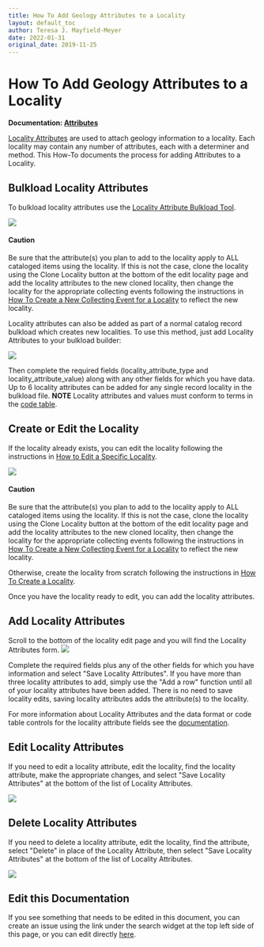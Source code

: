 ```yaml
---
title: How To Add Geology Attributes to a Locality
layout: default_toc
author: Teresa J. Mayfield-Meyer
date: 2022-01-31
original_date: 2019-11-25
---
```

# How To Add Geology Attributes to a Locality

**Documentation: [Attributes](https://handbook.arctosdb.org/documentation/attributes.html)**

[Locality Attributes](http://handbook.arctosdb.org/documentation/geology.html) are used to attach geology information to a locality. Each locality may contain any number of attributes, each with a determiner and method. This How-To documents the process for adding Attributes to a Locality.

## Bulkload Locality Attributes

To bulkload locality attributes use the <a href="https://arctos.database.museum/tools/bulkloadLocalityAttributes.cfm">Locality Attribute Bulkload Tool</a>. 

![](https://raw.githubusercontent.com/ArctosDB/documentation-wiki/gh-pages/tutorial_images/Bear%20Caution.jpg) 
#### Caution  
Be sure that the attribute(s) you plan to add to the locality apply to ALL cataloged items using the locality. If this is not the case, clone the locality using the Clone Locality button at the bottom of the edit locality page and add the locality attributes to the new cloned locality, then change the locality for the appropriate collecting events following the instructions in [How To Create a New Collecting Event for a Locality](http://handbook.arctosdb.org/how_to/How-to-Create-a-New-Collecting-Event-for-a-Locality.html) to reflect the new locality.

Locality attributes can also be added as part of a normal catalog record bulkload which creates new localities. To use this method, just add Locality Attributes to your bulkload builder:  

![](https://raw.githubusercontent.com/ArctosDB/documentation-wiki/gh-pages/tutorial_images/geology_images/Bulkload_builder.jpg)

Then complete the required fields (locality_attribute_type and locality_attribute_value) along with any other fields for which you have data. Up to 6 locality attributes can be added for any single record locality in the bulkload file. **NOTE** Locality attributes and values must conform to terms in the [code table](https://arctos.database.museum/info/ctDocumentation.cfm?table=ctlocality_attribute_type).

## Create or Edit the Locality 

If the locality already exists, you can edit the locality following the instructions in [How to Edit a Specific Locality](http://handbook.arctosdb.org/how_to/How-to-Edit-a-Specific-Locality.html).  

![](https://raw.githubusercontent.com/ArctosDB/documentation-wiki/gh-pages/tutorial_images/Bear%20Caution.jpg) 
#### Caution  
Be sure that the attribute(s) you plan to add to the locality apply to ALL cataloged items using the locality. If this is not the case, clone the locality using the Clone Locality button at the bottom of the edit locality page and add the locality attributes to the new cloned locality, then change the locality for the appropriate collecting events following the instructions in [How To Create a New Collecting Event for a Locality](http://handbook.arctosdb.org/how_to/How-to-Create-a-New-Collecting-Event-for-a-Locality.html) to reflect the new locality.

Otherwise, create the locality from scratch following the instructions in [How To Create a Locality](http://handbook.arctosdb.org/how_to/How-to-Create-a-Locality.html).

Once you have the locality ready to edit, you can add the locality attributes.

## Add Locality Attributes

Scroll to the bottom of the locality edit page and you will find the Locality Attributes form.
![](https://raw.githubusercontent.com/ArctosDB/documentation-wiki/gh-pages/tutorial_images/geology_images/Create_Geol.jpg)

Complete the required fields plus any of the other fields for which you have information and select "Save Locality Attributes". If you have more than three locality attributes to add, simply use the "Add a row" function until all of your locality attributes have been added. There is no need to save locality edits, saving locality attributes adds the attribute(s) to the locality. 

For more information about Locality Attributes and the data format or code table controls for the locality attribute fields see the [documentation](http://handbook.arctosdb.org/documentation/geology.html).

## Edit Locality Attributes 

If you need to edit a locality attribute, edit the locality, find the locality attribute, make the appropriate changes, and select "Save Locality Attributes" at the bottom of the list of Locality Attributes. 

![](https://raw.githubusercontent.com/ArctosDB/documentation-wiki/gh-pages/tutorial_images/geology_images/Create_Geol.jpg)

## Delete Locality Attributes

If you need to delete a locality attribute, edit the locality, find the attribute, select "Delete" in place of the Locality Attribute, then select "Save Locality Attributes" at the bottom of the list of Locality Attributes. 

![](https://raw.githubusercontent.com/ArctosDB/documentation-wiki/gh-pages/tutorial_images/geology_images/Delete_Geol.jpg)

## Edit this Documentation

If you see something that needs to be edited in this document, you can create an issue using the link under the search widget at the top left side of this page, or you can edit directly <a href="https://github.com/ArctosDB/documentation-wiki/edit/gh-pages/_how_to/How-to-Add-Geology-Attributes-to-a-Locality.markdown" target="_blank">here</a>.
